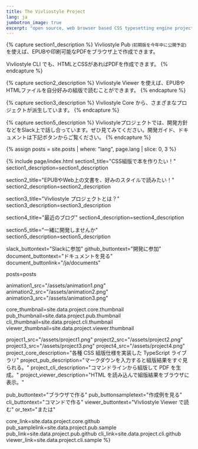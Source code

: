 ```yaml
---
title: The Vivliostyle Project
lang: ja
jumbotron_image: true
excerpt: "open source, web browser based CSS typesetting engine project"
---
```


{% capture section1_description %}
Vivliostyle Pub <small>(初期版を今年中に公開予定)</small> を使えば、EPUBや印刷可能なPDFをブラウザ上で作成できます。

Vivliostyle CLI でも、HTMLとCSSがあればPDFを作成できます。
{% endcapture %}


{% capture section2_description %}
Vivliostyle Viewer を使えば、EPUBやHTMLファイルを自分好みの組版で読むことができます。
{% endcapture %}


{% capture section3_description %}
Vivliostyle Core から、さまざまなプロジェクトが派生しています。
{% endcapture %}


{% capture section5_description %}
Vivliostyleプロジェクトでは、開発方針などをSlack上で話し合っています。ぜひ見てみてください。開発ガイド、ドキュメントは下記ボタンからご覧ください。
{% endcapture %}


{% assign posts = site.posts | where: "lang", page.lang | slice: 0, 3 %}


{% include page/index.html
  section1_title="CSS組版で本を作りたい！"
  section1_description=section1_description

  section2_title="EPUBやWeb上の文書を、好みのスタイルで読みたい！"
  section2_description=section2_description

  section3_title="Vivliostyle プロジェクトとは？"
  section3_description=section3_description

  section4_title="最近のブログ"
  section4_description=section4_description

  section5_title="一緒に開発しませんか"
  section5_description=section5_description

  slack_buttontext="Slackに参加"
  github_buttontext="開発に参加"
  document_buttontext="ドキュメントを見る"
  document_buttonlink="/ja/documents"

  posts=posts

  animation1_src="/assets/animation1.png"
  animation2_src="/assets/animation2.png"
  animation3_src="/assets/animation3.png"

  core_thumbnail=site.data.project.core.thumbnail
  pub_thumbnail=site.data.project.pub.thumbnail
  cli_thumbnail=site.data.project.cli.thumbnail
  viewer_thumbnail=site.data.project.viewer.thumbnail

  project1_src="/assets/project1.png"
  project2_src="/assets/project2.png"
  project3_src="/assets/project3.png"
  project4_src="/assets/project4.png"
  project_core_description="各種 CSS 組版仕様を実装した TypeScript ライブラリ"
  project_pub_description="マークダウンを入力すると組版結果をすぐ見られる。"
  project_cli_description="コマンドラインから組版して PDF を生成。"
  project_viewer_description="HTML を読み込んで組版結果をブラウザに表示。"

  pub_buttontext="ブラウザで作る"
  pub_buttonsampletext="作成例を見る"
  cli_buttontext="コマンドで作る"
  viewer_buttontext="Vivliostyle Viewer で読む"
  or_text="または"

  core_link=site.data.project.core.github
  pub_samplelink=site.data.project.pub.sample
  pub_link=site.data.project.pub.github
  cli_link=site.data.project.cli.github
  viewer_link=site.data.project.cli.sample
%}
